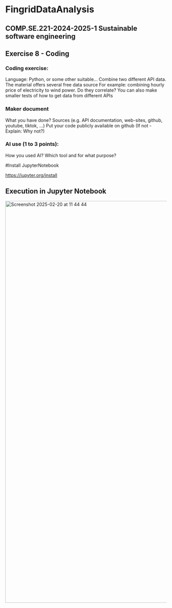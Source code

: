 # FingridDataAnalysis

## COMP.SE.221-2024-2025-1 Sustainable software engineering

## Exercise 8 - Coding


### Coding exercise:

Language: Python, or some other suitable...
Combine two different API data. The material offers several free data source
For example: combining hourly price of electricity to wind power. Do they correlate?
You can also make smaller tests of how to get data from different APIs
 
### Maker document

What you have done?
Sources (e.g. API documentation, web-sites, github, youtube, tiktok, ...)
Put your code publicly available on github (If not - Explain: Why not?)
 

### AI use (1 to 3 points):

How you used AI?
Which tool and for what purpose? 

#Install JupyterNotebook 

https://jupyter.org/install



##  Execution in Jupyter Notebook

<img width="1256" alt="Screenshot 2025-02-20 at 11 44 44" src="https://github.com/user-attachments/assets/04ac53be-436e-4612-9986-80b71df67784" />




